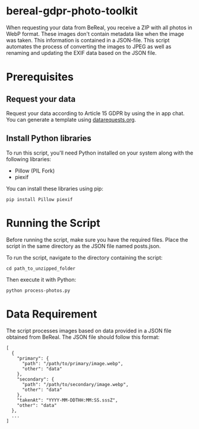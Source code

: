 # bereal-gdpr-photo-toolkit
When requesting your data from BeReal, you receive a ZIP with all photos in WebP format. These images don't contain metadata like when the image was taken. This information is contained in a JSON-file. This script automates the process of converting the images to JPEG as well as renaming and updating the EXIF data based on the JSON file.

# Prerequisites
## Request your data
Request your data according to Article 15 GDPR by using the in app chat. You can generate a template using [datarequests.org](https://www.datarequests.org/generator/).

## Install Python libraries
To run this script, you'll need Python installed on your system along with the following libraries:

- Pillow (PIL Fork)
- piexif

You can install these libraries using pip:

```
pip install Pillow piexif
```


# Running the Script
Before running the script, make sure you have the required files. Place the script in the same directory as the JSON file named posts.json.

To run the script, navigate to the directory containing the script:

```
cd path_to_unzipped_folder
```

Then execute it with Python:

```
python process-photos.py
```


# Data Requirement
The script processes images based on data provided in a JSON file obtained from BeReal. The JSON file should follow this format:

```
[
  {
    "primary": {
      "path": "/path/to/primary/image.webp",
      "other": "data"
    },
    "secondary": {
      "path": "/path/to/secondary/image.webp",
      "other": "data"
    },
    "takenAt": "YYYY-MM-DDTHH:MM:SS.sssZ",
    "other": "data"
  },
  ...
]
```
